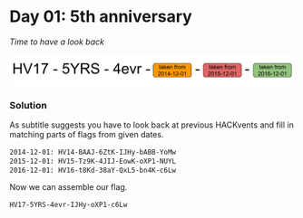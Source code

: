 # Day 01: 5th anniversary
*Time to have a look back*

![HV17-hv16-hv15-hv14.svg](files/HV17-hv16-hv15-hv14.svg "HV17-hv16-hv15-hv14")

### Solution
As subtitle suggests you have to look back at previous HACKvents and fill in matching parts of flags from given dates.

```
2014-12-01: HV14-BAAJ-6ZtK-IJHy-bABB-YoMw  
2015-12-01: HV15-Tz9K-4JIJ-EowK-oXP1-NUYL
2016-12-01: HV16-t8Kd-38aY-QxL5-bn4K-c6Lw
```

Now we can assemble our flag.

```
HV17-5YRS-4evr-IJHy-oXP1-c6Lw
```